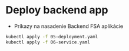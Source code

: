 # Deploy backend app

- Príkazy na nasadenie Backend FSA aplikácie

```sh
kubectl apply -f 05-deployment.yaml
kubectl apply -f 06-service.yaml
```